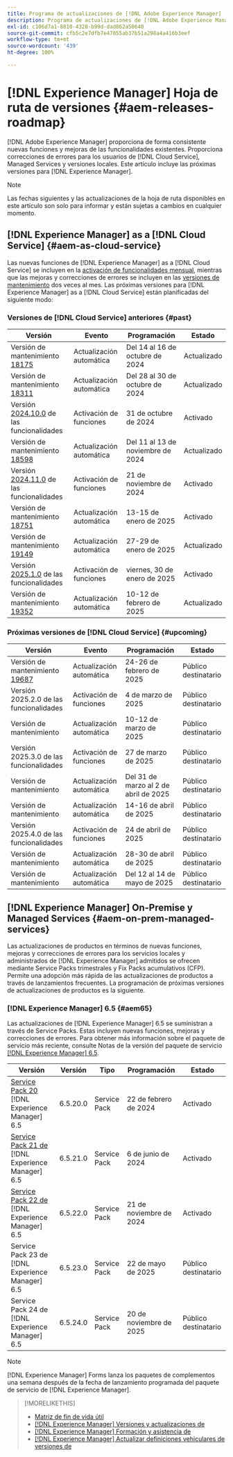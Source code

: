 ```yaml
---
title: Programa de actualizaciones de [!DNL Adobe Experience Manager]
description: Programa de actualizaciones de [!DNL Adobe Experience Manager]
exl-id: c106d7a1-8810-4328-b99d-dad862a50640
source-git-commit: cfb5c2e7dfb7e47055ab37b51a298a4a416b3eef
workflow-type: tm+mt
source-wordcount: '439'
ht-degree: 100%

---
```



# [!DNL Experience Manager] Hoja de ruta de versiones {#aem-releases-roadmap}

[!DNL Adobe Experience Manager] proporciona de forma consistente nuevas funciones y mejoras de las funcionalidades existentes. Proporciona correcciones de errores para los usuarios de [!DNL Cloud Service], Managed Services y versiones locales. Este artículo incluye las próximas versiones para [!DNL Experience Manager].

>[!NOTE]
>
>Las fechas siguientes y las actualizaciones de la hoja de ruta disponibles en este artículo son solo para informar y están sujetas a cambios en cualquier momento.

## [!DNL Experience Manager] as a [!DNL Cloud Service] {#aem-as-cloud-service}

Las nuevas funciones de [!DNL Experience Manager] as a [!DNL Cloud Service] se incluyen en la [activación de funcionalidades mensual](https://experienceleague.adobe.com/es/docs/experience-manager-cloud-service/content/release-notes/release-notes/release-notes-current), mientras que las mejoras y correcciones de errores se incluyen en las [versiones de mantenimiento](https://experienceleague.adobe.com/es/docs/experience-manager-cloud-service/content/release-notes/maintenance/latest) dos veces al mes.
Las próximas versiones para [!DNL Experience Manager] as a [!DNL Cloud Service] están planificadas del siguiente modo:

### Versiones de [!DNL Cloud Service] anteriores {#past}

| Versión | Evento | Programación | Estado |
|---|---|---|---|
| Versión de mantenimiento [18175](https://experienceleague.adobe.com/es/docs/experience-manager-cloud-service/content/release-notes/maintenance/2024/2024-10-0#release-18175) | Actualización automática | Del 14 al 16 de octubre de 2024 | Actualizado |
| Versión de mantenimiento [18311](https://experienceleague.adobe.com/es/docs/experience-manager-cloud-service/content/release-notes/maintenance/2024/2024-10-0#18311) | Actualización automática | Del 28 al 30 de octubre de 2024 | Actualizado |
| Versión [2024.10.0](https://experienceleague.adobe.com/es/docs/experience-manager-cloud-service/content/release-notes/release-notes/2024/release-notes-2024-10-0) de las funcionalidades | Activación de funciones | 31 de octubre de 2024 | Activado |
| Versión de mantenimiento [18598](https://experienceleague.adobe.com/es/docs/experience-manager-cloud-service/content/release-notes/maintenance/2024/2024-11-0) | Actualización automática | Del 11 al 13 de noviembre de 2024 | Actualizado |
| Versión [2024.11.0](https://experienceleague.adobe.com/es/docs/experience-manager-cloud-service/content/release-notes/release-notes/2024/release-notes-2024-11-0) de las funcionalidades | Activación de funciones | 21 de noviembre de 2024 | Activado |
| Versión de mantenimiento [18751](https://experienceleague.adobe.com/es/docs/experience-manager-cloud-service/content/release-notes/maintenance/2025/2025-1-0#18751) | Actualización automática | 13-15 de enero de 2025 | Activado |
| Versión de mantenimiento [19149](https://experienceleague.adobe.com/es/docs/experience-manager-cloud-service/content/release-notes/maintenance/2025/2025-1-0#19149) | Actualización automática | 27-29 de enero de 2025 | Actualizado |
| Versión [2025.1.0](https://experienceleague.adobe.com/es/docs/experience-manager-cloud-service/content/release-notes/release-notes/release-notes-current) de las funcionalidades | Activación de funciones | viernes, 30 de enero de 2025 | Activado |
| Versión de mantenimiento [19352](https://experienceleague.adobe.com/es/docs/experience-manager-cloud-service/content/release-notes/maintenance/2025/2025-2-0#19352) | Actualización automática | 10-12 de febrero de 2025 | Actualizado |

### Próximas versiones de [!DNL Cloud Service] {#upcoming}

| Versión | Evento | Programación | Estado |
|---|---|---|---|
| Versión de mantenimiento [19687](https://experienceleague.adobe.com/es/docs/experience-manager-cloud-service/content/release-notes/maintenance/latest) | Actualización automática | 24-26 de febrero de 2025 | Público destinatario |
| Versión 2025.2.0 de las funcionalidades | Activación de funciones | 4 de marzo de 2025 | Público destinatario |
| Versión de mantenimiento | Actualización automática | 10-12 de marzo de 2025 | Público destinatario |
| Versión 2025.3.0 de las funcionalidades | Activación de funciones | 27 de marzo de 2025 | Público destinatario |
| Versión de mantenimiento | Actualización automática | Del 31 de marzo al 2 de abril de 2025 | Público destinatario |
| Versión de mantenimiento | Actualización automática | 14-16 de abril de 2025 | Público destinatario |
| Versión 2025.4.0 de las funcionalidades | Activación de funciones | 24 de abril de 2025 | Público destinatario |
| Versión de mantenimiento | Actualización automática | 28-30 de abril de 2025 | Público destinatario |
| Versión de mantenimiento | Actualización automática | Del 12 al 14 de mayo de 2025 | Público destinatario |

## [!DNL Experience Manager] On-Premise y Managed Services {#aem-on-prem-managed-services}

Las actualizaciones de productos en términos de nuevas funciones, mejoras y correcciones de errores para los servicios locales y administrados de [!DNL Experience Manager] admitidos se ofrecen mediante Service Packs trimestrales y Fix Packs acumulativos (CFP). Permite una adopción más rápida de las actualizaciones de productos a través de lanzamientos frecuentes. La programación de próximas versiones de actualizaciones de productos es la siguiente.

### [!DNL Experience Manager] 6.5 {#aem65}

Las actualizaciones de [!DNL Experience Manager] 6.5 se suministran a través de Service Packs. Estas incluyen nuevas funciones, mejoras y correcciones de errores. Para obtener más información sobre el paquete de servicio más reciente, consulte Notas de la versión del paquete de servicio [[!DNL Experience Manager]  6.5](https://experienceleague.adobe.com/es/docs/experience-manager-65/content/release-notes/release-notes).

| Versión | Versión | Tipo | Programación | Estado |
|---|---|---|---|---|
| [Service Pack 20 ](https://experienceleague.adobe.com/es/docs/experience-manager-65/content/release-notes/service-pack/6-5-20)[!DNL Experience Manager] 6.5 | 6.5.20.0 | Service Pack | 22 de febrero de 2024 | Activado |
| [Service Pack 21 de ](https://experienceleague.adobe.com/es/docs/experience-manager-65/content/release-notes/service-pack/6-5-21)[!DNL Experience Manager] 6.5 | 6.5.21.0 | Service Pack | 6 de junio de 2024 | Activado |
| [Service Pack 22 de ](https://experienceleague.adobe.com/es/docs/experience-manager-65/content/release-notes/release-notes)[!DNL Experience Manager] 6.5 | 6.5.22.0 | Service Pack | 21 de noviembre de 2024 | Activado |
| Service Pack 23 de [!DNL Experience Manager] 6.5 | 6.5.23.0 | Service Pack | 22 de mayo de 2025 | Público destinatario |
| Service Pack 24 de [!DNL Experience Manager] 6.5 | 6.5.24.0 | Service Pack | 20 de noviembre de 2025 | Público destinatario |

>[!NOTE]
>
>[!DNL Experience Manager] Forms lanza los paquetes de complementos una semana después de la fecha de lanzamiento programada del paquete de servicio de [!DNL Experience Manager].

>[!MORELIKETHIS]
>
>* [Matriz de fin de vida útil](https://helpx.adobe.com/es/support/programs/eol-matrix.html)
>* [[!DNL Experience Manager] Versiones y actualizaciones de](https://experienceleague.adobe.com/es/docs/experience-manager-release-information/aem-release-updates/aem-releases-updates)
>* [[!DNL Experience Manager] Formación y asistencia de](https://experienceleague.adobe.com/es/docs/experience-manager-cloud-service)
>* [[!DNL Experience Manager] Actualizar definiciones vehiculares de versiones de](/help/using/update-release-vehicle-definitions.md)
